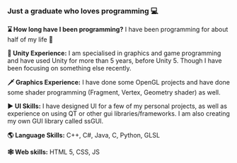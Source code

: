 ### Just a graduate who loves programming 💻

**⌛️ How long have I been programming?** I have been programming for about half of my life 🙂

**🔲 Unity Experience:** I am specialised in graphics and game programming and have used Unity for more than 5 years, before Unity 5. Though I have been focusing on something else recently.

**🗡 Graphics Experience:** I have done some OpenGL projects and have done some shader programming (Fragment, Vertex, Geometry shader) as well.

**▶️ UI Skills:** I have designed UI for a few of my personal projects, as well as experience on using QT or other gui libraries/frameworks. I am also creating my own GUI library called ssGUI.  

**🌎 Language Skills:** C++, C#, Java, C, Python, GLSL

**🕸 Web skills:** HTML 5, CSS, JS





<!---
Neko-Box-Coder/Neko-Box-Coder is a ✨ special ✨ repository because its `README.md` (this file) appears on your GitHub profile.
You can click the Preview link to take a look at your changes.
--->
